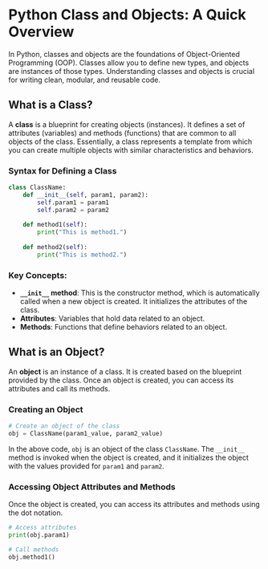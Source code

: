 # Python Class and Objects: A Quick Overview

In Python, classes and objects are the foundations of Object-Oriented Programming (OOP). Classes allow you to define new types, and objects are instances of those types. Understanding classes and objects is crucial for writing clean, modular, and reusable code.

## What is a Class?

A **class** is a blueprint for creating objects (instances). It defines a set of attributes (variables) and methods (functions) that are common to all objects of the class. Essentially, a class represents a template from which you can create multiple objects with similar characteristics and behaviors.

### Syntax for Defining a Class

```python
class ClassName:
    def __init__(self, param1, param2):
        self.param1 = param1
        self.param2 = param2
        
    def method1(self):
        print("This is method1.")
        
    def method2(self):
        print("This is method2.")
```

### Key Concepts:
- **`__init__` method**: This is the constructor method, which is automatically called when a new object is created. It initializes the attributes of the class.
- **Attributes**: Variables that hold data related to an object.
- **Methods**: Functions that define behaviors related to an object.

## What is an Object?

An **object** is an instance of a class. It is created based on the blueprint provided by the class. Once an object is created, you can access its attributes and call its methods.

### Creating an Object

```python
# Create an object of the class
obj = ClassName(param1_value, param2_value)
```

In the above code, `obj` is an object of the class `ClassName`. The `__init__` method is invoked when the object is created, and it initializes the object with the values provided for `param1` and `param2`.

### Accessing Object Attributes and Methods

Once the object is created, you can access its attributes and methods using the dot notation.

```python
# Access attributes
print(obj.param1)

# Call methods
obj.method1()
```
